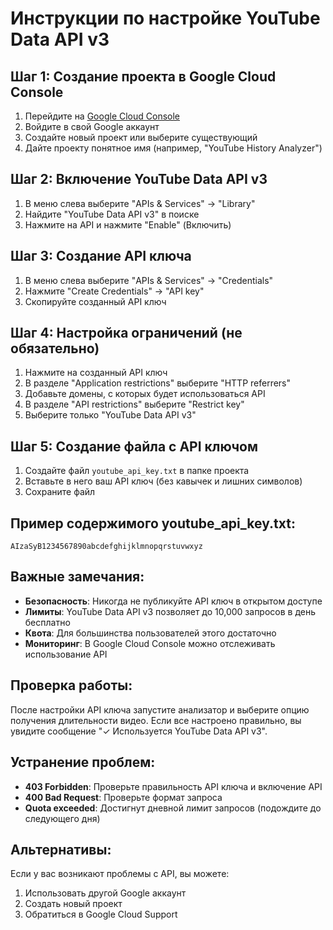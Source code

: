 # Инструкции по настройке YouTube Data API v3

## Шаг 1: Создание проекта в Google Cloud Console

1. Перейдите на [Google Cloud Console](https://console.developers.google.com/)
2. Войдите в свой Google аккаунт
3. Создайте новый проект или выберите существующий
4. Дайте проекту понятное имя (например, "YouTube History Analyzer")

## Шаг 2: Включение YouTube Data API v3

1. В меню слева выберите "APIs & Services" → "Library"
2. Найдите "YouTube Data API v3" в поиске
3. Нажмите на API и нажмите "Enable" (Включить)

## Шаг 3: Создание API ключа

1. В меню слева выберите "APIs & Services" → "Credentials"
2. Нажмите "Create Credentials" → "API key"
3. Скопируйте созданный API ключ

## Шаг 4: Настройка ограничений (не обязательно)

1. Нажмите на созданный API ключ
2. В разделе "Application restrictions" выберите "HTTP referrers"
3. Добавьте домены, с которых будет использоваться API
4. В разделе "API restrictions" выберите "Restrict key"
5. Выберите только "YouTube Data API v3"

## Шаг 5: Создание файла с API ключом

1. Создайте файл `youtube_api_key.txt` в папке проекта
2. Вставьте в него ваш API ключ (без кавычек и лишних символов)
3. Сохраните файл

## Пример содержимого youtube_api_key.txt:
```
AIzaSyB1234567890abcdefghijklmnopqrstuvwxyz
```

## Важные замечания:

- **Безопасность**: Никогда не публикуйте API ключ в открытом доступе
- **Лимиты**: YouTube Data API v3 позволяет до 10,000 запросов в день бесплатно
- **Квота**: Для большинства пользователей этого достаточно
- **Мониторинг**: В Google Cloud Console можно отслеживать использование API

## Проверка работы:

После настройки API ключа запустите анализатор и выберите опцию получения длительности видео. Если все настроено правильно, вы увидите сообщение "✓ Используется YouTube Data API v3".

## Устранение проблем:

- **403 Forbidden**: Проверьте правильность API ключа и включение API
- **400 Bad Request**: Проверьте формат запроса
- **Quota exceeded**: Достигнут дневной лимит запросов (подождите до следующего дня)

## Альтернативы:

Если у вас возникают проблемы с API, вы можете:
1. Использовать другой Google аккаунт
2. Создать новый проект
3. Обратиться в Google Cloud Support
